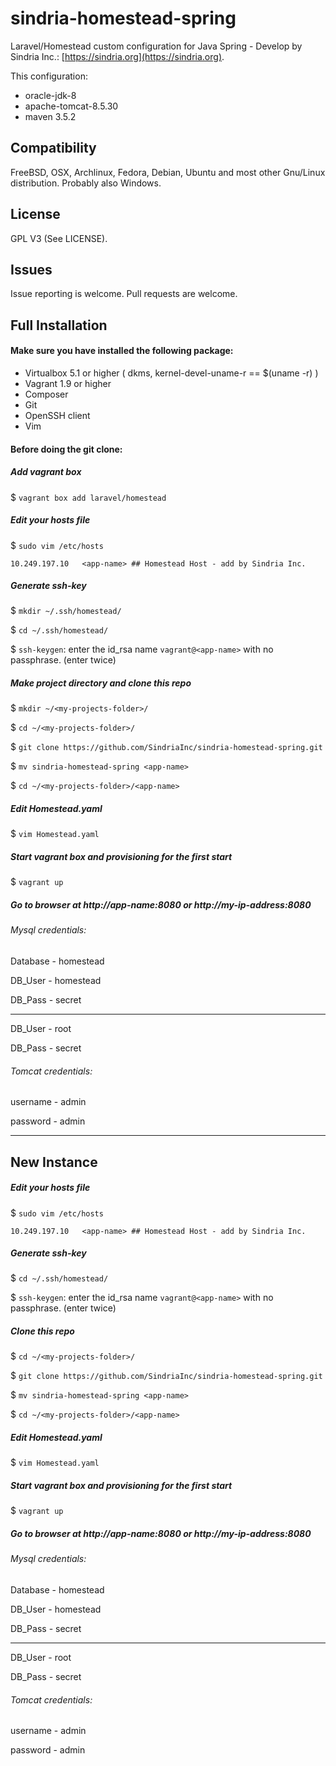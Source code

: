 # sindria-homestead-spring

Laravel/Homestead custom configuration for Java Spring - Develop by Sindria Inc.: [https://sindria.org](https://sindria.org).

This configuration:

- oracle-jdk-8
- apache-tomcat-8.5.30
- maven 3.5.2


## Compatibility

FreeBSD, OSX, Archlinux, Fedora, Debian, Ubuntu and most other Gnu/Linux distribution. Probably also Windows.

## License
GPL V3 (See LICENSE).

## Issues

Issue reporting is welcome. Pull requests are welcome.

## Full Installation
#### Make sure you have installed the following package: ####

- Virtualbox 5.1 or higher ( dkms, kernel-devel-uname-r == $(uname -r) )
- Vagrant 1.9 or higher
- Composer
- Git
- OpenSSH client
- Vim

#### Before doing the git clone: ####

##### Add vagrant box #####
$ `vagrant box add laravel/homestead`


##### Edit your hosts file #####
$ `sudo vim /etc/hosts`

`10.249.197.10   <app-name> ## Homestead Host - add by Sindria Inc.`

##### Generate ssh-key #####
$ `mkdir ~/.ssh/homestead/`

$ `cd ~/.ssh/homestead/`

$ `ssh-keygen`: enter the id_rsa name `vagrant@<app-name>` with no passphrase. (enter twice)

##### Make project directory and clone this repo #####
$ `mkdir ~/<my-projects-folder>/`

$ `cd ~/<my-projects-folder>/`

$ `git clone https://github.com/SindriaInc/sindria-homestead-spring.git`

$ `mv sindria-homestead-spring <app-name>`

$ `cd ~/<my-projects-folder>/<app-name>`

##### Edit Homestead.yaml #####
$ `vim Homestead.yaml`

##### Start vagrant box and provisioning for the first start #####
$ `vagrant up`


##### Go to browser at http://app-name:8080 or http://my-ip-address:8080 #####

###### Mysql credentials: ######

Database - homestead

DB_User - homestead

DB_Pass - secret
____________________________

DB_User - root

DB_Pass - secret

###### Tomcat credentials: ######

username - admin

password - admin

_________________________________________________________________________________________________


## New Instance

##### Edit your hosts file #####
$ `sudo vim /etc/hosts`

`10.249.197.10   <app-name> ## Homestead Host - add by Sindria Inc.`

##### Generate ssh-key #####
$ `cd ~/.ssh/homestead/`

$ `ssh-keygen`: enter the id_rsa name `vagrant@<app-name>` with no passphrase. (enter twice)

##### Clone this repo #####
$ `cd ~/<my-projects-folder>/`

$ `git clone https://github.com/SindriaInc/sindria-homestead-spring.git`

$ `mv sindria-homestead-spring <app-name>`

$ `cd ~/<my-projects-folder>/<app-name>`

##### Edit Homestead.yaml #####
$ `vim Homestead.yaml`

##### Start vagrant box and provisioning for the first start #####
$ `vagrant up`


##### Go to browser at http://app-name:8080 or http://my-ip-address:8080 #####

###### Mysql credentials: ######

Database - homestead

DB_User - homestead

DB_Pass - secret
____________________________

DB_User - root

DB_Pass - secret

###### Tomcat credentials: ######

username - admin

password - admin










